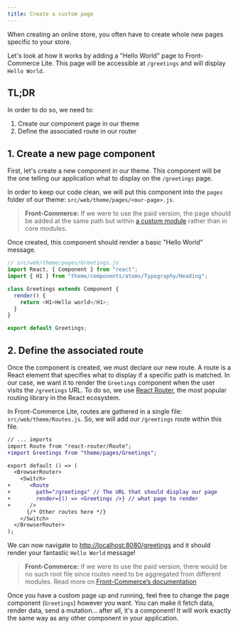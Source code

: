 ```yaml
---
title: Create a custom page
---
```


When creating an online store, you often have to create whole new pages specific to your store.

Let's look at how it works by adding a "Hello World" page to Front-Commerce Lite.
This page will be accessible at `/greetings` and will display `Hello World`.

## TL;DR

In order to do so, we need to:

1.  Create our component page in our theme
2.  Define the associated route in our router

## 1. Create a new page component

First, let's create a new component in our theme.
This component will be the one telling our application what to display on the `/greetings` page.

In order to keep our code clean, we will put this component into the `pages` folder of our theme: `src/web/theme/pages/<our-page>.js`.

> **Front-Commerce:** If we were to use the paid version, the page should be
> added at the same path but within [a custom module](https://developers.front-commerce.com/docs/essentials/extend-the-theme.html#Configure-your-custom-theme-and-use-it-in-your-application) rather than in core modules.

Once created, this component should render a basic "Hello World" message.

```js
// src/web/theme/pages/Greetings.js
import React, { Component } from "react";
import { H1 } from "theme/components/atoms/Typography/Heading";

class Greetings extends Component {
  render() {
    return <H1>Hello world</H1>;
  }
}

export default Greetings;
```

## 2. Define the associated route

Once the component is created, we must declare our new route.
A route is a React element that specifies what to display if a specific path is matched.
In our case, we want it to render the `Greetings` component when the user visits the `/greetings` URL.
To do so, we use [React Router](https://reacttraining.com/react-router/web/guides/philosophy), the most popular routing library in the React ecosystem.

In Front-Commerce Lite, routes are gathered in a single file: `src/web/theme/Routes.js`.
So, we will add our `/greetings` route within this file.

```diff
// ... imports
import Route from "react-router/Route";
+import Greetings from "theme/pages/Greetings";

export default () => (
  <BrowserRouter>
    <Switch>
+      <Route
+        path="/greetings" // The URL that should display our page
+        render={() => <Greetings />} // what page to render
+      />
      {/* Other routes here */}
    </Switch>
  </BrowserRouter>
);
```

We can now navigate to [http://localhost:8080/greetings](http://localhost:8080/greetings) and it should render your fantastic `Hello World` message!

> **Front-Commerce:** If we were to use the paid version, there would be no such root file since routes need to be aggregated from different modules.
> Read more on [Front-Commerce’s documentation](https://developers.front-commerce.com/docs/essentials/add-a-page-client-side.html)

Once you have a custom page up and running, feel free to change the page component (`Greetings`) however you want.
You can make it fetch data, render data, send a mutation… after all, it's a component!
It will work exactly the same way as any other component in your application.
